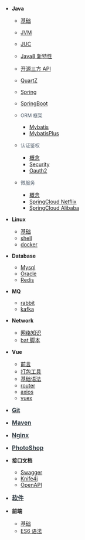 - **Java**

  - [基础](Java/常用基础知识.md)
  - [JVM](Java/JVM.md)
  - [JUC](Java/JUC.md)
  - [Java8 新特性](Java/Java8新特性.md)

  - [开源三方 API](Java/开源三方API.md)
  - [QuartZ](Java/Quartz.md)
  - [Spring](Java/Spring.md)
  - [SpringBoot](Java/SpringBoot.md)

  - <font color=#505d6b size=2.8px>ORM 框架</font>

    - [Mybatis](Java/ORM/Mybatis.md)
    - [MybatisPlus](Java/ORM/MybatisPlus.md)

  - <font color=#505d6b size=2.8px>认证鉴权</font>

    - [概念](Java/认证鉴权/)
    - [Security](Java/认证鉴权/Security.md)
    - [Oauth2](Java/认证鉴权/Oauth2.md)

  - <font color=#505d6b size=2.8px>微服务</font>

    - [概念](Java/微服务/)
    - [SpringCloud Netflix](Java/微服务/SpringCloudNetflix.md)
    - [SpringCloud Alibaba](Java/微服务/SpringCloudAlibaba.md)

- **Linux**

  - [基础](Linux/基础.md)
  - [shell](Linux/shell.md)
  - [docker](Linux/docker.md)

- **Database**

  - [Mysql](Database/Mysql.md)
  - [Oracle](Database/Oracle.md)
  - [Redis](Database/Redis.md)

- **MQ**

  - [rabbit](MQ/rabbitMQ.md)
  - [kafka](MQ/kafka.md)

- **Network**

  - [网络知识](Network/网络知识.md)
  - [bat 脚本](Network/bat脚本.md)

- **Vue**

  - [前言](Vue/1-前言.md)
  - [打包工具](Vue/2-打包工具.md)
  - [基础语法](Vue/3-基础语法.md)
  - [router](Vue/4-router.md)
  - [axios](Vue/5-axios.md)
  - [vuex](Vue/6-vuex.md)

- [<font color=#364149 size=3px>**Git**</font>](Git.md)

- [<font color=#364149 size=3px>**Maven**</font>](Maven.md)

- [<font color=#364149 size=3px>**Nginx**</font>](Nginx.md)

- [<font color=#364149 size=3px>**PhotoShop**</font>](PhotoShop/)

- **接口文档**

  - [Swagger](接口文档/swagger.md)
  - [Knife4j](接口文档/knife4j.md)
  - [OpenAPI](接口文档/OpenAPI.md)

- [<font color=#364149 size=3px>**软件**</font>](软件/)

- **前端**

  - [基础](前端/)
  - [ES6 语法](前端/ES6语法.md)

